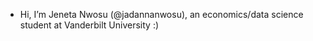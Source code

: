 - Hi, I’m Jeneta Nwosu (@jadannanwosu), an economics/data science student at Vanderbilt University :)

<!---
jadannanwosu/jadannanwosu is a ✨ special ✨ repository because its `README.md` (this file) appears on your GitHub profile.
You can click the Preview link to take a look at your changes.
--->
